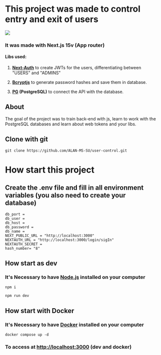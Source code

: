 <h1>This project was made to control entry and exit of users</h1>
<img src="https://github.com/user-attachments/assets/21a229d4-f091-411b-80eb-f097fb515580">
<h3>It was made with Next.js 15v (App router)</h3>
<h4>Libs used: </h4>
<ol>
  <li><p><strong><a href="https://next-auth.js.org/">Next-Auth</a></strong> to create JWTs for the users, differentiating between "USERS" and "ADMINS"</p></li>
  <li><p><strong><a href="https://www.npmjs.com/package/bcryptjs">Bcryptjs</a></strong> to generate password hashes and save them in database.</p></li>
  <li><p><strong><a href="https://node-postgres.com">PG</a> (PostgreSQL)</strong> to connect the API with the database.</p></li>
</ol>
<h2>About</h2>
<p>The goal of the project was to train back-end with js, learn to work with the PostgreSQL databases and learn about web tokens and your libs.</p>
<h2>Clone with git</h2>
<pre><code>git clone https://github.com/ALAN-MS-SU/user-control.git</code></pre>
<h1>How start this project</h1>
<h2>Create the .env file and fill in all environment variables (you also need to create your database)</h2>
<pre><code>db_port = 
db_user = 
db_host = 
db_password = 
db_name = 
NEXT_PUBLIC_URL = "http://localhost:3000"
NEXTAUTH_URL = "http://localhost:3000/login/sigIn"
NEXTAUTH_SECRET = 
hash_number= "8"</code></pre>
<h2>How start as dev</h2>
<h3>It's Necessary to have <a href="https://nodejs.org/pt">Node.js</a> installed on your computer</h3>
<pre><code>npm i</code></pre>
<pre><code>npm run dev</code></pre>
<h2>How start with Docker</h2>
<h3>It's Necessary to have <a href="https://www.docker.com/">Docker</a> installed on your computer</h3>
<pre><code>docker compose up -d</code></pre>
<h3>To access at <a href="http://localhost:3000">http://localhost:3000</a> (dev and docker)</h3>
